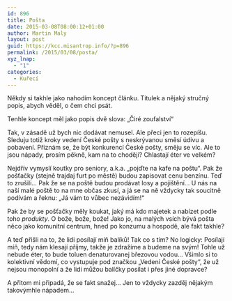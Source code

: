 ```yaml
---
id: 896
title: Pošta
date: 2015-03-08T08:00:12+01:00
author: Martin Maly
layout: post
guid: https://kcc.misantrop.info/?p=896
permalink: /2015/03/08/posta/
xyz_lnap:
  - "1"
categories:
  - Kuřecí
---
```

Někdy si takhle jako nahodím koncept článku. Titulek a nějaký stručný popis, abych věděl, o čem chci psát.

Tenhle koncept měl jako popis dvě slova: &#8222;Čiré zoufalství&#8220;

Tak, v zásadě už bych nic dodávat nemusel. Ale přeci jen to rozepíšu. Sleduju totiž kroky vedení České pošty s neskrývanou směsí údivu a pobavení. Přiznám se, že být konkurencí České pošty, směju se víc. Ale to jsou nápady, prosím pěkně, kam na to chodějí? Chlastají éter ve velkém?

Nejdřív vymyslí koutky pro seniory, a.k.a. &#8222;pojďte na kafe na poštu&#8220;. Pak že pošťačky (stejně trajdaj furt po městě) budou zapisovat cenu benzínu. Teď to zrušili&#8230; Pak že se na poště budou prodávat losy a pojištění&#8230; U nás na naší malé poště to na mne občas zkusí, a já se na ně vždycky tak soucitně podívám a řeknu: &#8222;Já vám to vůbec nezávidím!&#8220;

Pak že by se pošťačky měly koukat, jaký má kdo majetek a nabízet podle toho _produkty_. O bože, bože, bože! Jako jo, na malých vsích bývá pošta něco jako komunitní centrum, hned po konzumu a hospodě, ale fakt takhle?

A teď přišli na to, že lidi posílají míň balíků! Tak co s tím? No logicky: Posílají míň, tedy nám klesají příjmy, takže je zdražíme a budeme na svým! Tohle už nebude éter, to bude toluen denaturovanej březovou vodou&#8230; Všimlo si to kolektivní vědomí, co vystupuje pod značkou &#8222;Vedení České pošty&#8220;, že už nejsou monopolní a že lidi můžou balíčky posílat i přes jiné dopravce?

A přitom mi připadá, že se fakt snažej&#8230; Jen to vždycky zazděj nějakým takovýmhle nápadem&#8230;